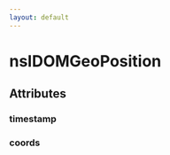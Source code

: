 ```yaml
---
layout: default
---
```


# nsIDOMGeoPosition #

## Attributes ##

### timestamp ###

### coords ###
